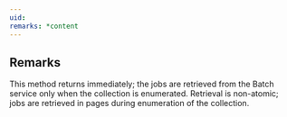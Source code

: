 ```yaml
---
uid: 
remarks: *content
---
```

## Remarks  
 This method returns immediately; the jobs are retrieved from the Batch service only when the collection is enumerated.             Retrieval is non-atomic; jobs are retrieved in pages during enumeration of the collection.